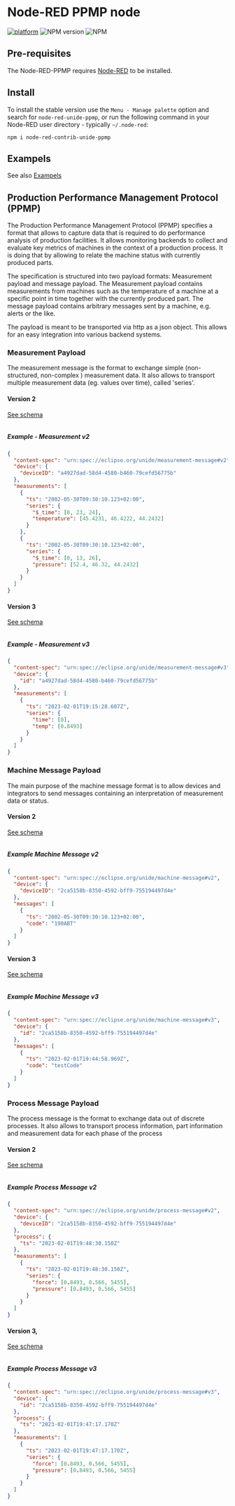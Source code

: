 # Node-RED PPMP node

[![platform](https://img.shields.io/badge/platform-Node--RED-red)](https://nodered.org)
![NPM version](https://badge.fury.io/js/node-red-dashboard.svg)
![NPM](https://img.shields.io/npm/l/node-red-dashboard)

## Pre-requisites

The Node-RED-PPMP requires [Node-RED](https://nodered.org) to be installed.

## Install

To install the stable version use the `Menu - Manage palette` option and search for `node-red-unide-ppmp`, or run the following command in your Node-RED user directory - typically `~/.node-red`:

    npm i node-red-contrib-unide-ppmp

## Exampels

See also [Exampels](/exampels/)

## Production Performance Management Protocol (PPMP)

The Production Performance Management Protocol (PPMP) specifies a format that allows to capture data that is required to do performance analysis of production facilities. It allows monitoring backends to collect and evaluate key metrics of machines in the context of a production process. It is doing that by allowing to relate the machine status with currently produced parts.

The specification is structured into two payload formats: Measurement payload and message payload. The Measurement payload contains measurements from machines such as the temperature of a machine at a specific point in time together with the currently produced part. The message payload contains arbitrary messages sent by a machine, e.g. alerts or the like.

The payload is meant to be transported via http as a json object. This allows for an easy integration into various backend systems.

### Measurement Payload

The measurement message is the format to exchange simple (non-structured, non-complex ) measurement data. It also allows to transport multiple measurement data (eg. values over time), called 'series'.

#### Version 2

[See schema](/schemas/v2/measurement_schema.md)

<img src="/images/v2/measurementPayload.svg" title="" alt="" data-align="center">

##### Example - Measurement v2

```json
{
  "content-spec": "urn:spec://eclipse.org/unide/measurement-message#v2",
  "device": {
    "deviceID": "a4927dad-58d4-4580-b460-79cefd56775b"
  },
  "measurements": [
    {
      "ts": "2002-05-30T09:30:10.123+02:00",
      "series": {
        "$_time": [0, 23, 24],
        "temperature": [45.4231, 46.4222, 44.2432]
      }
    },
    {
      "ts": "2002-05-30T09:30:10.123+02:00",
      "series": {
        "$_time": [0, 13, 26],
        "pressure": [52.4, 46.32, 44.2432]
      }
    }
  ]
}
```

#### Version 3

[See schema](/schemas/v3/measurement_schema.md)

<img src="/images/v3/measurementPayload.svg" title="" alt="" data-align="center">

##### Example - Measurement v3

```json
{
  "content-spec": "urn:spec://eclipse.org/unide/measurement-message#v3",
  "device": {
    "id": "a4927dad-58d4-4580-b460-79cefd56775b"
  },
  "measurements": [
    {
      "ts": "2023-02-01T19:15:28.607Z",
      "series": {
        "time": [0],
        "temp": [0.8493]
      }
    }
  ]
}
```

### Machine Message Payload

The main purpose of the machine message format is to allow devices and integrators to send messages containing an interpretation of measurement data or status.

#### Version 2

[See schema](/schemas/v2/message_schema.md)

<img src="/images/v2/messagePayload.svg" title="" alt="" data-align="center">

##### Example Machine Message v2

```json
{
  "content-spec": "urn:spec://eclipse.org/unide/machine-message#v2",
  "device": {
    "deviceID": "2ca5158b-8350-4592-bff9-755194497d4e"
  },
  "messages": [
    {
      "ts": "2002-05-30T09:30:10.123+02:00",
      "code": "190ABT"
    }
  ]
}
```

#### Version 3

[See schema](/schemas/v3/message_schema.md)

<img src="/images/v3/messagePayload.svg" title="" alt="" data-align="center">

##### Example Machine Message v3

```json
{
  "content-spec": "urn:spec://eclipse.org/unide/machine-message#v3",
  "device": {
    "id": "2ca5158b-8350-4592-bff9-755194497d4e"
  },
  "messages": [
    {
      "ts": "2023-02-01T19:44:58.969Z",
      "code": "testCode"
    }
  ]
}
```

### Process Message Payload

The process message is the format to exchange data out of discrete processes. It also allows to transport process information, part information and measurement data for each phase of the process

#### Version 2

[See schema](/schemas/v2/process_schema.md)

<img src="/images/v2/processPayload.svg" title="" alt="" data-align="center">

##### Example Process Message v2

```json
{
  "content-spec": "urn:spec://eclipse.org/unide/process-message#v2",
  "device": { 
    "deviceID": "2ca5158b-8350-4592-bff9-755194497d4e" 
  },
  "process": { 
    "ts": "2023-02-01T19:48:30.150Z" 
  },
  "measurements": [
    {
      "ts": "2023-02-01T19:48:30.150Z",
      "series": {
        "force": [0.8493, 0.566, 5455],
        "pressure": [0.8493, 0.566, 5455]
      }
    }
  ]
}
```

#### Version 3‚

[See schema](/schemas/v3/process_schema.md)

<img src="/images/v3/processPayload.svg" title="" alt="" data-align="center">

##### Example Process Message v3

```json
{
  "content-spec": "urn:spec://eclipse.org/unide/process-message#v3",
  "device": {
    "id": "2ca5158b-8350-4592-bff9-755194497d4e"
  },
  "process": {
    "ts": "2023-02-01T19:47:17.170Z"
  },
  "measurements": [
    {
      "ts": "2023-02-01T19:47:17.170Z",
      "series": {
        "force": [0.8493, 0.566, 5455],
        "pressure": [0.8493, 0.566, 5455]
      }
    }
  ]
}
```
